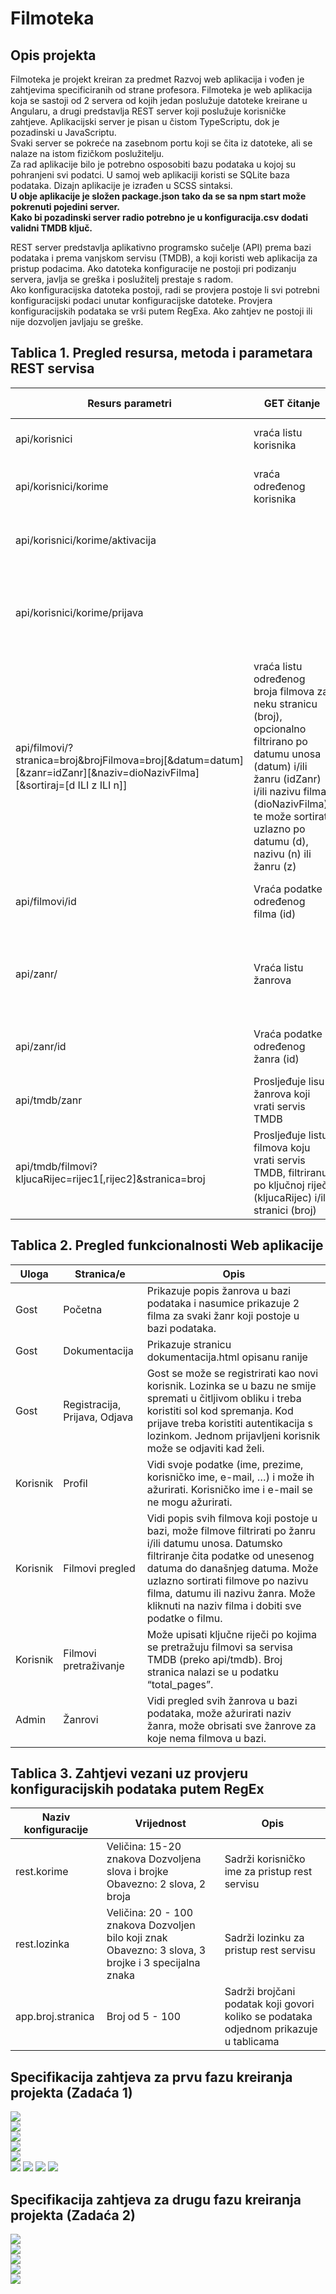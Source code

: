 # Filmoteka

## Opis projekta
Filmoteka je projekt kreiran za predmet Razvoj web aplikacija i vođen je zahtjevima specificiranih od strane profesora.
Filmoteka je web aplikacija koja se sastoji od 2 servera od kojih jedan poslužuje datoteke kreirane u Angularu, a drugi predstavlja REST server koji poslužuje korisničke zahtjeve. Aplikacijski server je pisan u čistom TypeScriptu, dok je pozadinski u JavaScriptu.  
Svaki server se pokreće na zasebnom portu koji se čita iz datoteke, ali se nalaze na istom fizičkom poslužitelju.  
Za rad aplikacije bilo je potrebno osposobiti bazu podataka u kojoj su pohranjeni svi podatci.
U samoj web aplikaciji koristi se SQLite baza podataka.
Dizajn aplikacije je izrađen u SCSS sintaksi.  
**U obje aplikacije je složen package.json tako da se sa npm start može pokrenuti pojedini server.**  
**Kako bi pozadinski server radio potrebno je u konfiguracija.csv dodati validni TMDB ključ.**  

REST server predstavlja aplikativno programsko sučelje (API) prema bazi podataka i prema vanjskom servisu (TMDB), a koji koristi web aplikacija za pristup podacima.
Ako datoteka konfiguracije ne postoji pri podizanju servera, javlja se greška i poslužitelj prestaje s radom.   
Ako konfiguracijska datoteka postoji, radi se provjera postoje li svi potrebni konfiguracijski podaci unutar konfiguracijske datoteke.
Provjera konfiguracijskih podataka se vrši putem RegExa. Ako zahtjev ne postoji ili nije dozvoljen javljaju se greške.  

## Tablica 1. Pregled resursa, metoda i parametara REST servisa
| Resurs parametri | GET čitanje | POST kreiranje | PUT ažuriranje | DELETE brisanje
| --- | --- | --- | --- | --- |
| api/korisnici | vraća listu korisnika | kreira novog korisnika | | | Odrađeno sve |
| api/korisnici/korime | vraća određenog korisnika | “metoda nije dopuštena” (405)" | Ažurira određenog korisnika | 
| api/korisnici/korime/aktivacija | | “metoda nije dopuštena “ (405) | Aktivira novog korisnika | 
| api/korisnici/korime/prijava | | Provjerava podatke prijave i vraća je li korisnik uspješno prijavljen | | 
| api/filmovi/?stranica=broj&brojFilmova=broj[&datum=datum][&zanr=idZanr][&naziv=dioNazivFilma][&sortiraj=[d ILI z ILI n]] | vraća listu određenog broja filmova za neku stranicu (broj), opcionalno filtrirano po datumu unosa (datum) i/ili žanru (idZanr) i/ili nazivu filma (dioNazivFilma), te može sortirati uzlazno po datumu (d), nazivu (n) ili žanru (z) | Uz dobivene podatke čita sve podatke o filmu s vanjskog servisa i dodaje novi film | |
| api/filmovi/id | Vraća podatke određenog filma (id) | “metoda nije dopuštena” (405) | Ažurira podatke određenog filma | Briše određeni film 
| api/zanr/ | Vraća listu žanrova | Dodaje novi žanr | | Briše sve žanrove za koje ne postoji film.
| api/zanr/id | Vraća podatke određenog žanra (id) | “metoda nije dopuštena” (405) | Ažurira postojeći žanr | Briše određeni žanr|
| api/tmdb/zanr | Prosljeđuje lisu žanrova koji vrati servis TMDB | | | 
| api/tmdb/filmovi?kljucaRijec=rijec1[,rijec2]&stranica=broj | Prosljeđuje listu filmova koju vrati servis TMDB, filtriranu po ključnoj riječi (kljucaRijec) i/ili stranici (broj) | | | 

## Tablica 2. Pregled funkcionalnosti Web aplikacije
| Uloga    | Stranica/e                     | Opis                                                                                         |
| -------- | ------------------------------ | -------------------------------------------------------------------------------------------- |
| Gost     | Početna                        | Prikazuje popis žanrova u bazi podataka i nasumice prikazuje 2 filma za svaki žanr koji postoje u bazi podataka.              |
| Gost     | Dokumentacija                  | Prikazuje stranicu dokumentacija.html opisanu ranije                                         |               
| Gost     | Registracija, Prijava, Odjava  | Gost se može se registrirati kao novi korisnik. Lozinka se u bazu ne smije spremati u čitljivom obliku i treba koristiti sol kod spremanja. Kod prijave treba koristiti autentikacija s lozinkom. Jednom prijavljeni korisnik može se odjaviti kad želi.              |               
| Korisnik | Profil                         | Vidi svoje podatke (ime, prezime, korisničko ime, e-mail, …) i može ih ažurirati. Korisničko ime i e-mail se ne mogu ažurirati.  |  
| Korisnik | Filmovi pregled                | Vidi popis svih filmova koji postoje u bazi, može filmove filtrirati po žanru i/ili datumu unosa. Datumsko filtriranje čita podatke od unesenog datuma do današnjeg datuma. Može uzlazno sortirati filmove po nazivu filma, datumu ili nazivu žanra. Može kliknuti na naziv filma i dobiti sve podatke o filmu.          |                    |
| Korisnik | Filmovi pretraživanje          | Može upisati ključne riječi po kojima se pretražuju filmovi sa servisa TMDB (preko api/tmdb). Broj stranica nalazi se u podatku “total_pages”.             |
|    Admin      |     Žanrovi                           |    Vidi pregled svih žanrova u bazi podataka, može ažurirati naziv žanra, može obrisati sve žanrove za koje nema filmova u bazi.       |   

## Tablica 3. Zahtjevi vezani uz provjeru konfiguracijskih podataka putem RegEx
| Naziv konfiguracije    | Vrijednost                     | Opis                                                                                         |
| -------- | ------------------------------ | -------------------------------------------------------------------------------------------- |
| rest.korime     | Veličina: 15-20 znakova Dozvoljena slova i brojke Obavezno: 2 slova, 2 broja                        | Sadrži korisničko ime za pristup rest servisu |
| rest.lozinka     | Veličina: 20 - 100 znakova Dozvoljen bilo koji znak Obavezno: 3 slova, 3 brojke i 3 specijalna znaka                  | Sadrži lozinku za pristup rest servisu   |               
| app.broj.stranica      | Broj od 5 - 100  |Sadrži brojčani podatak koji govori koliko se podataka odjednom prikazuje u tablicama      |          

## Specifikacija zahtjeva za prvu fazu kreiranja projekta (Zadaća 1)
![](https://github.com/sarbutina20/RWA/blob/master/Documentation/RWA%20-%20Zada%C4%87a%201%20(1)/RWA%20-%20Zada%C4%87a%201%20(1)-1.png)  
![](https://github.com/sarbutina20/RWA/blob/master/Documentation/RWA%20-%20Zada%C4%87a%201%20(1)/RWA%20-%20Zada%C4%87a%201%20(1)-2.png)  
![](https://github.com/sarbutina20/RWA/blob/master/Documentation/RWA%20-%20Zada%C4%87a%201%20(1)/RWA%20-%20Zada%C4%87a%201%20(1)-3.png)  
![](https://github.com/sarbutina20/RWA/blob/master/Documentation/RWA%20-%20Zada%C4%87a%201%20(1)/RWA%20-%20Zada%C4%87a%201%20(1)-4.png)  
![](https://github.com/sarbutina20/RWA/blob/master/Documentation/RWA%20-%20Zada%C4%87a%201%20(1)/RWA%20-%20Zada%C4%87a%201%20(1)-5.png)  
![](https://github.com/sarbutina20/RWA/blob/master/Documentation/RWA%20-%20Zada%C4%87a%201%20(1)/RWA%20-%20Zada%C4%87a%201%20(1)-6.png)
![](https://github.com/sarbutina20/RWA/blob/master/Documentation/RWA%20-%20Zada%C4%87a%201%20(1)/RWA%20-%20Zada%C4%87a%201%20(1)-7.png)
![](https://github.com/sarbutina20/RWA/blob/master/Documentation/RWA%20-%20Zada%C4%87a%201%20(1)/RWA%20-%20Zada%C4%87a%201%20(1)-8.png)
![](https://github.com/sarbutina20/RWA/blob/master/Documentation/RWA%20-%20Zada%C4%87a%201%20(1)/RWA%20-%20Zada%C4%87a%201%20(1)-9.png)

## Specifikacija zahtjeva za drugu fazu kreiranja projekta (Zadaća 2)  
![](https://github.com/sarbutina20/RWA/blob/master/Documentation/RWA%20-%20Zada%C4%87a%202%20(1)/RWA%20-%20Zada%C4%87a%202%20(1)-1.png)  
![](https://github.com/sarbutina20/RWA/blob/master/Documentation/RWA%20-%20Zada%C4%87a%202%20(1)/RWA%20-%20Zada%C4%87a%202%20(1)-2.png)  
![](https://github.com/sarbutina20/RWA/blob/master/Documentation/RWA%20-%20Zada%C4%87a%202%20(1)/RWA%20-%20Zada%C4%87a%202%20(1)-3.png)  
![](https://github.com/sarbutina20/RWA/blob/master/Documentation/RWA%20-%20Zada%C4%87a%202%20(1)/RWA%20-%20Zada%C4%87a%202%20(1)-4.png)  
![](https://github.com/sarbutina20/RWA/blob/master/Documentation/RWA%20-%20Zada%C4%87a%202%20(1)/RWA%20-%20Zada%C4%87a%202%20(1)-5.png)  
